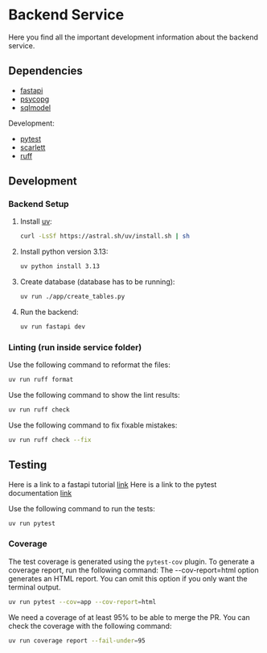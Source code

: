 # Backend Service

Here you find all the important development information about the backend service.

## Dependencies

- [fastapi](https://fastapi.tiangolo.com/)
- [psycopg](https://www.psycopg.org/psycopg3/docs/)
- [sqlmodel](https://sqlmodel.tiangolo.com/)

Development:
- [pytest](https://docs.pytest.org/en/stable/)
- [scarlett](https://www.starlette.io/)
- [ruff](https://docs.astral.sh/ruff/)

## Development

### Backend Setup

1. Install [uv](https://docs.astral.sh/uv/):
   ```bash
   curl -LsSf https://astral.sh/uv/install.sh | sh
   ```
2. Install python version 3.13:
   ```bash
   uv python install 3.13
   ```
3. Create database (database has to be running):
   ```bash
   uv run ./app/create_tables.py 
   ```
4. Run the backend:
   ```bash
   uv run fastapi dev
   ```

### Linting (run inside service folder)
Use the following command to reformat the files:
```bash
uv run ruff format
```

Use the following command to show the lint results:
```bash
uv run ruff check
```

Use the following command to fix fixable mistakes:
```bash
uv run ruff check --fix
```

## Testing
Here is a link to a fastapi tutorial [link](https://fastapi.tiangolo.com/how-to/testing-database/)
Here is a link to the pytest documentation [link](https://docs.pytest.org/en/stable/)

Use the following command to run the tests:
```bash
uv run pytest
```

### Coverage
The test coverage is generated using the `pytest-cov` plugin. To generate a coverage report, run the following command: The --cov-report=html option generates an HTML report. You can omit this option if you only want the terminal output.
```bash
uv run pytest --cov=app --cov-report=html
```

We need a coverage of at least 95% to be able to merge the PR. You can check the coverage with the following command:
```bash
uv run coverage report --fail-under=95
```
